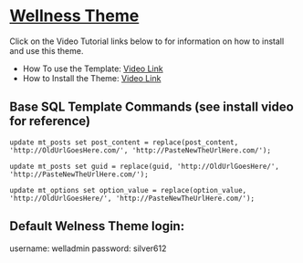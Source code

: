 # [Wellness Theme](http://pivitmarketing.com)

Click on the Video Tutorial links below to for information on how to install and use this theme. 

* How To use the Template: [Video Link]()
* How to Install the Theme: [Video Link]()

## Base SQL Template Commands (see install video for reference)
```update mt_posts set post_content = replace(post_content, 'http://OldUrlGoesHere.com/', 'http://PasteNewTheUrlHere.com/');```

```update mt_posts set guid = replace(guid, 'http://OldUrlGoesHere/', 'http://PasteNewTheUrlHere.com/');```

```update mt_options set option_value = replace(option_value, 'http://OldUrlGoesHere/', 'http://PasteNewTheUrlHere.com/');```

## Default Welness Theme login:

username: welladmin
password: silver612